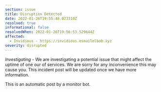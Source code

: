 ```yaml
---
section: issue
title: Disruption Detected
date: 2022-01-26T19:55:48.023310Z
resolved: true
informational: false
resolvedWhen: 2022-01-26T19:56:53.529644Z
affected:
  - Invidious - https://invidious.esmailelbob.xyz
severity: disrupted
---
```

*Investigating* - We are investigating a potential issue that might affect the uptime of one our of services. We are sorry for any inconvenience this may cause you. This incident post will be updated once we have more information.

This is an automatic post by a monitor bot.
        